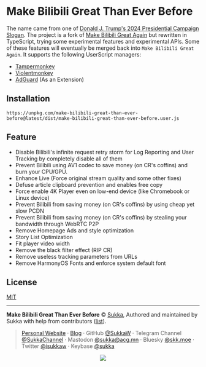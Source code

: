 # Make Bilibili Great Than Ever Before

The name came from one of [Donald J. Trump's 2024 Presidential Campaign Slogan](http://web.archive.org/web/20241213152433/https://www.npr.org/2024/06/20/g-s1-4833/trump-too-big-to-rig-drill-baby-swamp-the-vote-rally-maga-2024). The project is a fork of [Make Bilibili Great Again](https://greasyfork.org/en/scripts/415714-make-bilibili-great-again) but rewritten in TypeScript, trying some experimental features and experimental APIs. Some of these features will eventually be merged back into `Make Bilibili Great Again`. It supports the following UserScript managers:

- [Tampermonkey](https://www.tampermonkey.net/)
- [Violentmonkey](https://violentmonkey.github.io/)
- [AdGuard](https://adguard.com/) (As an Extension)

## Installation

```
https://unpkg.com/make-bilibili-great-than-ever-before@latest/dist/make-bilibili-great-than-ever-before.user.js
```

## Feature

- Disable Bilibili's infinite request retry storm for Log Reporting and User Tracking by completely disable all of them
- Prevent Bilibili using AV1 codec to save money (on CR's coffins) and burn your CPU/GPU.
- Enhance Live (Force original stream quality and some other fixes)
- Defuse article clipboard prevention and enables free copy
- Force enable 4K Player even on low-end device (like Chromebook or Linux device)
- Prevent Bilibili from saving money (on CR's coffins) by using cheap yet slow PCDN
- Prevent Bilibili from saving money (on CR's coffins) by stealing your bandwidth through WebRTC P2P
- Remove Homepage Ads and style optimization
- Story List Optimization
- Fit player video width
- Remove the black filter effect (RIP CR)
- Remove useless tracking parameters from URLs
- Remove HarmonyOS Fonts and enforce system default font

## License

[MIT](./LICENSE)

----

**Make Bilibili Great Than Ever Before** © [Sukka](https://github.com/SukkaW), Authored and maintained by Sukka with help from contributors ([list](https://github.com/SukkaW/Make-Bilibili-Great-Than-Ever-Before/graphs/contributors)).

> [Personal Website](https://skk.moe) · [Blog](https://blog.skk.moe) · GitHub [@SukkaW](https://github.com/SukkaW) · Telegram Channel [@SukkaChannel](https://t.me/SukkaChannel) · Mastodon [@sukka@acg.mn](https://acg.mn/@sukka) · Bluesky [@skk.moe](https://bsky.app/profile/skk.moe) · Twitter [@isukkaw](https://twitter.com/isukkaw) · Keybase [@sukka](https://keybase.io/sukka)

<p align="center">
  <a href="https://github.com/sponsors/SukkaW/">
    <img src="https://sponsor.cdn.skk.moe/sponsors.svg"/>
  </a>
</p>
